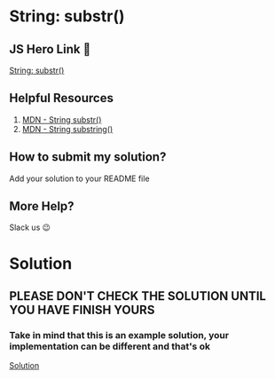 # String: substr()

## JS Hero Link 🥋

[String: substr()](https://www.jshero.net/en/koans/stringsubstr.html)

## Helpful Resources

1. [MDN - String substr()](https://developer.mozilla.org/en-US/docs/Web/JavaScript/Reference/Global_Objects/String/substr)
2. [MDN - String substring()](https://developer.mozilla.org/en-US/docs/Web/JavaScript/Reference/Global_Objects/String/substring)

## How to submit my solution?

Add your solution to your README file

## More Help?

Slack us 😉

# Solution

## PLEASE DON'T CHECK THE SOLUTION UNTIL YOU HAVE FINISH YOURS

### Take in mind that this is an example solution, your implementation can be different and that's ok

[Solution](../sol)
